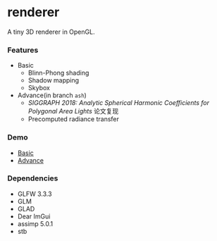 # renderer

A tiny 3D renderer in OpenGL.

### Features

- Basic
  - Blinn-Phong shading
  - Shadow mapping
  - Skybox
- Advance(in branch `ash`)
  - *SIGGRAPH 2018: Analytic Spherical Harmonic Coefficients for Polygonal Area Lights* 论文复现
  - Precomputed radiance transfer

### Demo

- [Basic](https://github.com/chronoby/renderer/tree/main/demo)
- [Advance](https://github.com/chronoby/renderer/tree/ash/result)

### Dependencies

- GLFW 3.3.3
- GLM
- GLAD
- Dear ImGui
- assimp 5.0.1
- stb
